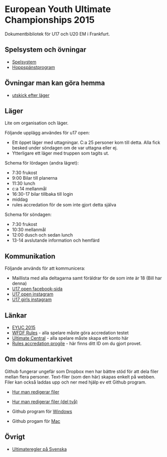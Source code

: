 European Youth Ultimate Championships 2015
==========================================

Dokumentbibliotek för U17 och U20 EM i Frankfurt.


Spelsystem och övningar
----------------------

* [Spelsystem](spelsystem.md)
* [Hoppspänstprogram](Hoppspanstprogram.pdf)


Övningar man kan göra hemma
--------------------------

* [utskick efter läger](utskick)


Läger
----

Lite om organisation och läger.

Följande upplägg användes för u17 open:

 * Ett öppet läger med uttagningar. C:a 25 personer kom till detta. Alla fick besked
   under söndagen om de var uttagna eller ej.
 * Ytterligare ett läger med truppen som tagits ut.

Schema för lördagen (andra lägret):

 * 7:30 frukost
 * 9:00 Bilar till planerna
 * 11:30 lunch
 * c:a 14 mellanmål
 * 16:30-17 bilar tillbaka till login
 * middag
 * rules accredation för de som inte gjort detta själva

Schema för söndagen:

 * 7:30 frukost
 * 10:30 mellanmål
 * 12:00 dusch och sedan lunch
 * 13-14 avslutande information och hemfärd


Kommunikation
------------

Följande används för att kommunicera:

 * Maillista med alla deltagarna samt föräldrar för de som inte är 18 (Bill har denna)
 * [U17 open facebook-sida](https://www.facebook.com/groups/754935854627283/?fref=ts)
 * [U17 open instagram](https://instagram.com/u17opensweden/)
 * [U17 girls instagram](https://instagram.com/u17girlssweden/)


Länkar
-----

 * [EYUC 2015](http://eyuc2015.ultimatecentral.com)
 * [WFDF Rules](http://rules.wfdf.org) - alla spelare måste göra accredation testet
 * [Ultimate Central](http://ultimatecentral.com) - alla spelare måste skapa ett konto här
 * [Rules accredation progile](http://rules.wfdf.org/component/users/?view=login) - här finns 
   ditt ID om du gjort provet.

Om dokumentarkivet
-----------------

Github fungerar ungefär som Dropbox men har bättre stöd för att dela filer mellan flera personer. Text-filer (som den här) skapas enkelt på webben. Filer kan också laddas upp och ner med hjälp ev ett Github program.

* [Hur man redigerar filer](https://help.github.com/articles/editing-files-in-your-repository/)
* [Hur man redigerar filer (del två)](https://help.github.com/articles/github-flavored-markdown/)

* Github program för [Windows](https://windows.github.com)
* Github progam för [Mac](https://mac.github.com)


Övrigt
-----
 
* [Ultimateregler på Svenska](http://ultimateregler.github.io)


